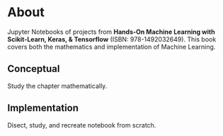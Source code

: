# About

Jupyter Notebooks of projects from **Hands-On Machine Learning with Scikit-Learn, Keras,
 & Tensorflow** (ISBN: 978-1492032649). This book covers both the mathematics and implementation of Machine Learning.
 

 ## Conceptual
 Study the chapter mathematically.

## Implementation
Disect, study, and recreate notebook from scratch. 


